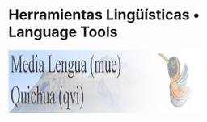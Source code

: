 <html>
<head>
<meta charset="UTF-8">
<meta name="viewport" http-equiv="Content-Type" content="text,CSS,HTML, initial-scale=1.0">
<body>
<h1>Herramientas Lingüísticas • Language Tools</h1>
<a href="MediaLengua.html"><img src="ML_banner.jpg" width="75%" height="125" align="left" border="0"></a>
</body></html>
